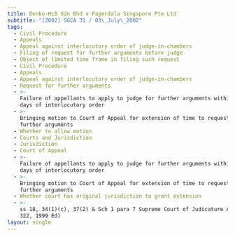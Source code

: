 ```yaml
---
title: Denko-HLB Sdn Bhd v Fagerdala Singapore Pte Ltd
subtitle: "[2002] SGCA 31 / 03\_July\_2002"
tags:
  - Civil Procedure
  - Appeals
  - Appeal against interlocutory order of judge-in-chambers
  - Filing of request for further arguments before judge
  - Object of limited time frame in filing such request
  - Civil Procedure
  - Appeals
  - Appeal against interlocutory order of judge-in-chambers
  - Request for further arguments
  - >-
    Failure of appellants to apply to judge for further arguments within seven
    days of interlocutory order
  - >-
    Bringing motion to Court of Appeal for extension of time to request for
    further arguments
  - Whether to allow motion
  - Courts and Jurisdiction
  - Jurisdiction
  - Court of Appeal
  - >-
    Failure of appellants to apply to judge for further arguments within seven
    days of interlocutory order
  - >-
    Bringing motion to Court of Appeal for extension of time to request for
    further arguments
  - Whether court has original jurisdiction to grant extension
  - >-
    ss 18, 34(1)(c), 37(2) & Sch 1 para 7 Supreme Court of Judicature Act (Cap
    322, 1999 Ed)
layout: single
---
```


